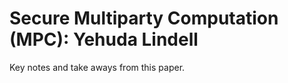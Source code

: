 # Secure Multiparty Computation (MPC): Yehuda Lindell

Key notes and take aways from this paper.



